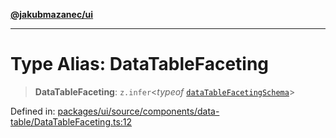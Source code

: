 [**@jakubmazanec/ui**](../README.md)

---

# Type Alias: DataTableFaceting

> **DataTableFaceting**: `z.infer`\<_typeof_
> [`dataTableFacetingSchema`](../variables/dataTableFacetingSchema.md)\>

Defined in:
[packages/ui/source/components/data-table/DataTableFaceting.ts:12](https://github.com/jakubmazanec/tools/blob/7c5f40d811171692b72a47160bc33d644201b16a/packages/ui/source/components/data-table/DataTableFaceting.ts#L12)
